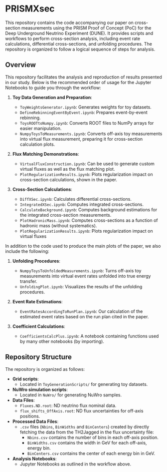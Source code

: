 # PRISMXsec

This repository contains the code accompanying our paper on cross-section measurements using the PRISM Proof of Concept (PoC) for the Deep Underground Neutrino Experiment (DUNE). It provides scripts and workflows to perform cross-section analysis, including event rate calculations, differential cross-sections, and unfolding procedures. The repository is organized to follow a logical sequence of steps for analysis.

## Overview

This repository facilitates the analysis and reproduction of results presented in our study. Below is the recommended order of usage for the Jupyter Notebooks to guide you through the workflow:

1. **Toy Data Generation and Preparation**:
   - `ToyWeightsGenerator.ipynb`: Generates weights for toy datasets.
   - `DefineRebinningEventByEvent.ipynb`: Prepares event-by-event rebinning.
   - `ToysROOTtoNumpy.ipynb`: Converts ROOT files to NumPy arrays for easier manipulation.
   - `NumpyToysToMeasurements.ipynb`: Converts off-axis toy measurements into virtual flux measurement, preparing it for cross-section calculation plots.

2. **Flux Matching Demonstrations**:
   - `VirtualFluxConstruction.ipynb`: Can be used to generate custom virtual fluxes as well as the flux matching plot.
   - `PlotRegularizationResults.ipynb`: Plots regularization impact on cross-section calculations, shown in the paper.

3. **Cross-Section Calculations**:
   - `DiffXSec.ipynb`: Calculates differential cross-sections.
   - `IntegratedXSec.ipynb`: Computes integrated cross-sections.
   - `CalculateBackground.ipynb`: Computes background estimations for the integrated cross-section measurements.
   - `PlotHadronicMass.ipynb`: Computes cross-sections as a function of hadronic mass (without systematics).
   - `PlotRegularizationResults.ipynb`: Plots regularization impact on virtual fluxes

In addition to the code used to produce the main plots of the paper, we also include the following:

1. **Unfolding Procedures**:
   - `NumpyToysToUnfoldedMeasurements.ipynb`: Turns off-axis toy measurements into virtual event rates unfolded into true energy transfer.
   - `UnfoldingPlot.ipynb`: Visualizes the results of the unfolding procedures.

2. **Event Rate Estimations**:
   - `EventRatesAccordingToRunPlan.ipynb`: Our calculation of the estimated event rates based on the run plan cited in the paper.

3. **Coefficient Calculations**:
   - `CoefficientsCalcPlus.ipynb`: A notebook containing functions used by many other notebooks (by importing).

## Repository Structure

The repository is organized as follows:

- **Grid scripts**:
  - Located in `ToyGenerationScripts/` for generating toy datasets.
- **NuWro simulation scripts**:
  - Located in `NuWro/` for generating NuWro samples.
- **Data Files**:
  - `Fluxes.ND.root`: ND neutrino flux nominal data.
  - `flux_shifts_OffAxis.root`: ND flux uncertainties for off-axis positions.
- **Processed Data Files**:
  - `.csv` files (`Nbins`, `BinWidths` and `BinCenters`) created by directly fetching the data from the TH2Jagged in the flux uncertainty file:
    - `Nbins.csv` contains the number of bins in each off-axis position.
    - `BinWidths.csv` contains the width in GeV for each off-axis, energy bin.
    - `BinCenters.csv` contains the center of each energy bin in GeV.
- **Analysis Notebooks**:
  - Jupyter Notebooks as outlined in the workflow above.
